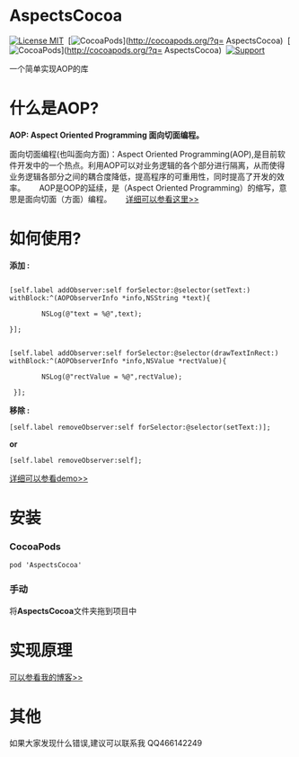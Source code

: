 AspectsCocoa
==============

[![License MIT](https://img.shields.io/badge/license-MIT-green.svg?style=flat)](https://raw.githubusercontent.com/AspectsCocoa/AspectsCocoa/master/LICENSE)&nbsp;
[![CocoaPods](http://img.shields.io/cocoapods/v/AspectsCocoa.svg?style=flat)](http://cocoapods.org/?q= AspectsCocoa)&nbsp;
[![CocoaPods](http://img.shields.io/cocoapods/p/AspectsCocoa.svg?style=flat)](http://cocoapods.org/?q= AspectsCocoa)&nbsp;
[![Support](https://img.shields.io/badge/support-iOS%206%2B%20-red.svg?style=flat)](https://www.apple.com/nl/ios/)&nbsp;

一个简单实现AOP的库

什么是AOP?
===============

**AOP: Aspect Oriented Programming 面向切面编程。**

面向切面编程(也叫面向方面)：Aspect Oriented Programming(AOP),是目前软件开发中的一个热点。利用AOP可以对业务逻辑的各个部分进行隔离，从而使得业务逻辑各部分之间的耦合度降低，提高程序的可重用性，同时提高了开发的效率。　　
AOP是OOP的延续，是（Aspect Oriented Programming）的缩写，意思是面向切面（方面）编程。　　
[详细可以参看这里>>](http://www.jianshu.com/p/a833d114099a)  


如何使用?
===============

**添加 :**

```

[self.label addObserver:self forSelector:@selector(setText:) withBlock:^(AOPObserverInfo *info,NSString *text){

        NSLog(@"text = %@",text);

}];
 
    
[self.label addObserver:self forSelector:@selector(drawTextInRect:) withBlock:^(AOPObserverInfo *info,NSValue *rectValue){
        
        NSLog(@"rectValue = %@",rectValue);
        
 }];

```

**移除 :**


`[self.label removeObserver:self forSelector:@selector(setText:)];`

**or**

`[self.label removeObserver:self];`


[详细可以参看demo>>](https://github.com/LongPF/AspectsCocoa)

安装
===============

### CocoaPods
`pod 'AspectsCocoa'`

### 手动
将**AspectsCocoa**文件夹拖到项目中




实现原理
===============

[可以参看我的博客>>](https://longpengfei.com)


其他
===============

如果大家发现什么错误,建议可以联系我 QQ466142249